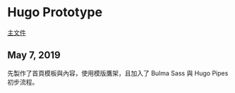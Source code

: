 # Hugo Prototype

[主文件](ia-writer://open?path=/網站開發/learnHugo.md)

## May 7, 2019

先製作了首頁模板與內容，使用模版鷹架，且加入了 Bulma Sass 與 Hugo Pipes 初步流程。